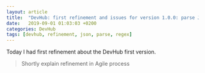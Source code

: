 ```yaml
---
layout: article
title:  "DevHub: first refinement and issues for version 1.0.0: parse JSON and RegEx"
date:   2019-09-01 01:03:03 +0200
categories: DevHub
tags: [devhub, refinement, json, parse, regex]
---
```


Today I had first refinement about the DevHub first version. 

> Shortly explain refinement in Agile process
